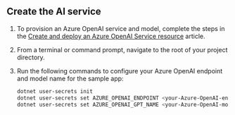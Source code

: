 ## Create the AI service

1. To provision an Azure OpenAI service and model, complete the steps in the [Create and deploy an Azure OpenAI Service resource](/azure/ai-services/openai/how-to/create-resource) article.

1. From a terminal or command prompt, navigate to the root of your project directory.

1. Run the following commands to configure your Azure OpenAI endpoint and model name for the sample app:

    ```bash
    dotnet user-secrets init
    dotnet user-secrets set AZURE_OPENAI_ENDPOINT <your-Azure-OpenAI-endpoint>
    dotnet user-secrets set AZURE_OPENAI_GPT_NAME <your-Azure-OpenAI-model-name>
    ```
